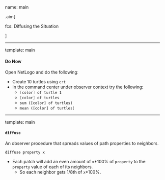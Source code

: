 name: main

.aim[<div>
fcs: Diffusing the Situation
</div>]

---
template: main

#### Do Now
Open NetLogo and do the following:
- Create 10 turtles using `crt`
- In the command center under observer context try the following:
  - `[color] of turtle 1`
  - `[color] of turtles`
  - `sum ([color] of turtles)`
  - `mean ([color] of turtles)`

---
template: main

#### `diffuse`
An observer procedure that spreads values of path properties to neighbors.

`diffuse property x`
- Each patch will add an even amount of `x`*100% of `property` to the `property` value of each of its neighbors.
  - So each neighbor gets 1/8th of `x`*100%.
